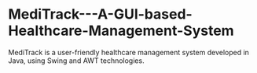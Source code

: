 # MediTrack---A-GUI-based-Healthcare-Management-System
MediTrack is a user-friendly healthcare management system developed in Java, using Swing and AWT technologies.
